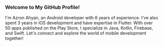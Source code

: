 
### Welcome to My GitHub Profile!

I'm Azron Ahyan, an Android developer with 6 years of experience. I've also spent 3 years in iOS development and have expertise in Flutter. With over 50 apps published on the Play Store, I specialize in Java, Kotlin, Firebase, and Swift. Let's connect and explore the world of mobile development together!
<!--
**Ahyan-Official/Ahyan-Official** is a ✨ _special_ ✨ repository because its `README.md` (this file) appears on your GitHub profile.

### Welcome to My GitHub Profile!

I'm Azron Ahyan an Android developer with 7 years of experience. I've also spent 3 years in iOS development and have expertise in Flutter. With over 50 apps published on the Play Store, I specialize in Java, Kotlin, Firebase, and Swift. Let's connect and explore the world of mobile development together!
Here are some ideas to get you started:

- 🔭 I’m currently working on ...
- 🌱 I’m currently learning ...
- 👯 I’m looking to collaborate on ...
- 🤔 I’m looking for help with ...
- 💬 Ask me about ...
- 📫 How to reach me: ...
- 😄 Pronouns: ...
- ⚡ Fun fact: ...
-->
